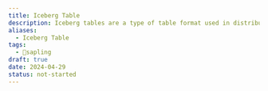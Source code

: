 ```yaml
---
title: Iceberg Table
description: Iceberg tables are a type of table format used in distributed data processing systems, designed to efficiently manage large-scale data sets with support for atomic transactions, schema evolution, and time-travel queries. They provide a structured and consistent way to organize data, making it easier to manage and query large volumes of data in distributed environments.
aliases:
  - Iceberg Table
tags:
  - 🌱sapling
draft: true
date: 2024-04-29
status: not-started
---
```

